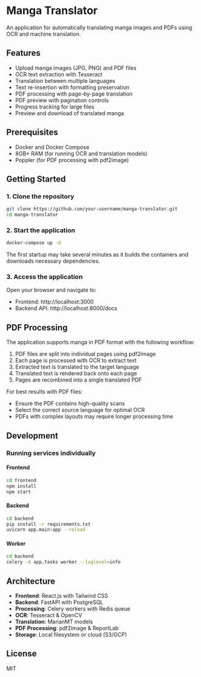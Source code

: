# Manga Translator

An application for automatically translating manga images and PDFs using OCR and machine translation.

## Features

- Upload manga images (JPG, PNG) and PDF files
- OCR text extraction with Tesseract
- Translation between multiple languages
- Text re-insertion with formatting preservation
- PDF processing with page-by-page translation
- PDF preview with pagination controls
- Progress tracking for large files
- Preview and download of translated manga

## Prerequisites

- Docker and Docker Compose
- 8GB+ RAM (for running OCR and translation models)
- Poppler (for PDF processing with pdf2image)

## Getting Started

### 1. Clone the repository

```bash
git clone https://github.com/your-username/manga-translator.git
cd manga-translator
```

### 2. Start the application

```bash
docker-compose up -d
```

The first startup may take several minutes as it builds the containers and downloads necessary dependencies.

### 3. Access the application

Open your browser and navigate to:
- Frontend: http://localhost:3000
- Backend API: http://localhost:8000/docs

## PDF Processing

The application supports manga in PDF format with the following workflow:
1. PDF files are split into individual pages using pdf2image
2. Each page is processed with OCR to extract text
3. Extracted text is translated to the target language
4. Translated text is rendered back onto each page
5. Pages are recombined into a single translated PDF

For best results with PDF files:
- Ensure the PDF contains high-quality scans
- Select the correct source language for optimal OCR
- PDFs with complex layouts may require longer processing time

## Development

### Running services individually

#### Frontend

```bash
cd frontend
npm install
npm start
```

#### Backend

```bash
cd backend
pip install -r requirements.txt
uvicorn app.main:app --reload
```

#### Worker

```bash
cd backend
celery -A app.tasks worker --loglevel=info
```

## Architecture

- **Frontend**: React.js with Tailwind CSS
- **Backend**: FastAPI with PostgreSQL
- **Processing**: Celery workers with Redis queue
- **OCR**: Tesseract & OpenCV
- **Translation**: MarianMT models
- **PDF Processing**: pdf2image & ReportLab
- **Storage**: Local filesystem or cloud (S3/GCP)

## License

MIT 